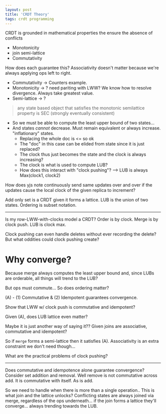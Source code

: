 ```yaml
---
layout: post
title: 'CRDT Theory'
tags: crdt programming
---
```


CRDT is grounded in mathematical properties the ensure the absence of conflicts
- Monotonicity
- join semi-lattice
- Commutativity

How does each guarantee this? Associativity doesn't matter because we're always applying ops left to right.

- Commutativity -> Counters example.
- Monotonicity -> ? need pariting with LWW? We know how to resolve divergence. Always take greatest value.
- Semi-lattice -> ?

> any state based object that satisfies the monotonic semilattice property is SEC (strongly eventually consistent)

- So we must be able to compute the least upper bound of two states...
- And states _cannot_ decrease. Must remain equivalent or always increase. "inflationary" states.
  - Replacing the whole doc is <= so ok
  - The "doc" in this case can be elided from state since it is just replaced?
  - The clock thus just becomes the state and the clock is always increasing?
  - The clock is what is used to compute LUB?
  - How does this interact with "clock pushing"? --> LUB is always Max(clock1, clock2)



How does yjs note continuously send same updates over and over if the updates cause the local clock of the given replica to increment?

Add only set is a CRDT given it forms a lattice. LUB is the union of two states. Ordering is subset notation.

---

Is my row-LWW-with-clocks model a CRDT?
Order is by clock.
Merge is by clock push.
LUB is clock max.

Clock pushing can even handle deletes without ever recording the delete?
But what oddities could clock pushing create?


# Why converge?
Because merge always computes the least upper bound and, since LUBs are orderable, all things will trend to the LUB?

But ops must commute... So does ordering matter?

(A) - (1) Commutative & (2) Idempotent guarantees convergence.

Show that LWW w/ clock push is commutative and idempotent?

Given (A), does LUB lattice even matter?

Maybe it is just another way of saying it?? Given joins are associative, commutative and idempotent?

So if `merge` forms a semi-lattice then it satisfies (A). Associativity is an extra constraint we don't need though...

What are the practical problems of clock pushing?

---

Does commutative and idempotence alone guarantee convergence?
Consider set addition and removal.
Well remove is not commutative across add.
It is commutative with itself. As is add.

So we need to handle when there is more than a single operation..
This is what join and the lattice unlocks? Conflicting states are always joined via merge, regardless of the ops underneath... if the join forms a lattice they'll converge... always trending towards the LUB.
